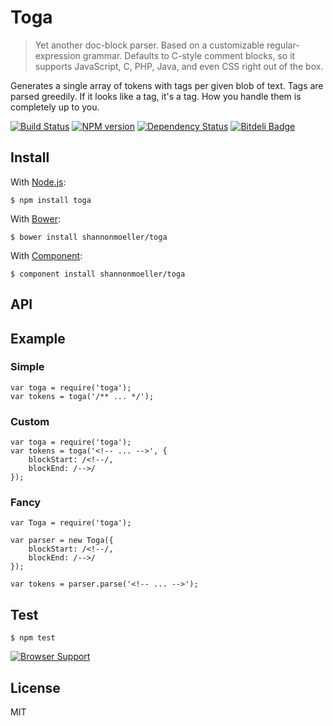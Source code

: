 # Toga

> Yet another doc-block parser. Based on a customizable regular-expression grammar. Defaults to C-style comment blocks, so it supports JavaScript, C, PHP, Java, and even CSS right out of the box.

Generates a single array of tokens with tags per given blob of text. Tags are parsed greedily. If it looks like a tag, it's a tag. How you handle them is completely up to you.

[![Build Status](https://travis-ci.org/shannonmoeller/toga.png?branch=master)](https://travis-ci.org/shannonmoeller/toga)
[![NPM version](https://badge.fury.io/js/toga.png)](http://badge.fury.io/js/toga)
[![Dependency Status](https://gemnasium.com/shannonmoeller/toga.png)](https://gemnasium.com/shannonmoeller/toga)
[![Bitdeli Badge](https://d2weczhvl823v0.cloudfront.net/shannonmoeller/toga/trend.png)](https://bitdeli.com/free "Bitdeli Badge")

## Install

With [Node.js](http://nodejs.org):

    $ npm install toga

With [Bower](http://bower.io):

    $ bower install shannonmoeller/toga

With [Component](http://component.io):

    $ component install shannonmoeller/toga

## API

## Example

### Simple

    var toga = require('toga');
    var tokens = toga('/** ... */');

### Custom

    var toga = require('toga');
    var tokens = toga('<!-- ... -->', {
        blockStart: /<!--/,
        blockEnd: /-->/
    });

### Fancy

    var Toga = require('toga');

    var parser = new Toga({
        blockStart: /<!--/,
        blockEnd: /-->/
    });

    var tokens = parser.parse('<!-- ... -->');

## Test

    $ npm test

[![Browser Support](http://ci.testling.com/shannonmoeller/toga.png)](http://ci.testling.com/shannonmoeller/toga)

## License

MIT
